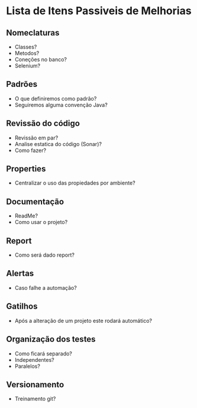 # Lista de Itens Passiveis de Melhorias

## Nomeclaturas
- Classes?
- Metodos?
- Coneções no banco?
- Selenium?

## Padrões
- O que definiremos como padrão?
- Seguiremos alguma convenção Java?

## Revissão do código
- Revissão em par?
- Analise estatica do código (Sonar)?
- Como fazer?

## Properties
- Centralizar o uso das propiedades por ambiente?

## Documentação
- ReadMe?
- Como usar o projeto? 

## Report
- Como será dado report?

## Alertas
- Caso falhe a automação?

## Gatilhos 
- Após a alteração de um projeto este rodará automático?

## Organização dos testes
- Como ficará separado?
- Independentes?
- Paralelos?

## Versionamento
- Treinamento git?
